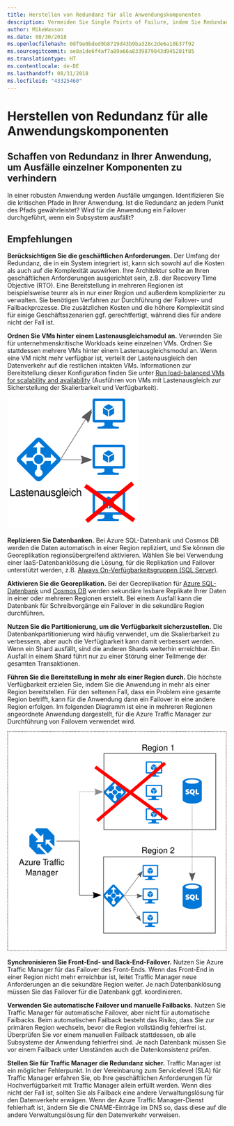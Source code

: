 ```yaml
---
title: Herstellen von Redundanz für alle Anwendungskomponenten
description: Vermeiden Sie Single Points of Failure, indem Sie Redundanz in Ihre Anwendung integrieren.
author: MikeWasson
ms.date: 08/30/2018
ms.openlocfilehash: 0df9e0bded9b8719d43b9ba328c2de6a10b37f92
ms.sourcegitcommit: ae8a1de6f4af7a89a66a8339879843d945201f85
ms.translationtype: HT
ms.contentlocale: de-DE
ms.lasthandoff: 08/31/2018
ms.locfileid: "43325460"
---
```

# <a name="make-all-things-redundant"></a>Herstellen von Redundanz für alle Anwendungskomponenten

## <a name="build-redundancy-into-your-application-to-avoid-having-single-points-of-failure"></a>Schaffen von Redundanz in Ihrer Anwendung, um Ausfälle einzelner Komponenten zu verhindern

In einer robusten Anwendung werden Ausfälle umgangen. Identifizieren Sie die kritischen Pfade in Ihrer Anwendung. Ist die Redundanz an jedem Punkt des Pfads gewährleistet? Wird für die Anwendung ein Failover durchgeführt, wenn ein Subsystem ausfällt?

## <a name="recommendations"></a>Empfehlungen 

**Berücksichtigen Sie die geschäftlichen Anforderungen.** Der Umfang der Redundanz, die in ein System integriert ist, kann sich sowohl auf die Kosten als auch auf die Komplexität auswirken. Ihre Architektur sollte an Ihren geschäftlichen Anforderungen ausgerichtet sein, z.B. der Recovery Time Objective (RTO). Eine Bereitstellung in mehreren Regionen ist beispielsweise teurer als in nur einer Region und außerdem komplizierter zu verwalten. Sie benötigen Verfahren zur Durchführung der Failover- und Failbackprozesse. Die zusätzlichen Kosten und die höhere Komplexität sind für einige Geschäftsszenarien ggf. gerechtfertigt, während dies für andere nicht der Fall ist.

**Ordnen Sie VMs hinter einem Lastenausgleichsmodul an.** Verwenden Sie für unternehmenskritische Workloads keine einzelnen VMs. Ordnen Sie stattdessen mehrere VMs hinter einem Lastenausgleichsmodul an. Wenn eine VM nicht mehr verfügbar ist, verteilt der Lastenausgleich den Datenverkehr auf die restlichen intakten VMs. Informationen zur Bereitstellung dieser Konfiguration finden Sie unter [Run load-balanced VMs for scalability and availability][multi-vm-blueprint] (Ausführen von VMs mit Lastenausgleich zur Sicherstellung der Skalierbarkeit und Verfügbarkeit).

![](./images/load-balancing.svg)

**Replizieren Sie Datenbanken.** Bei Azure SQL-Datenbank und Cosmos DB werden die Daten automatisch in einer Region repliziert, und Sie können die Georeplikation regionsübergreifend aktivieren. Wählen Sie bei Verwendung einer IaaS-Datenbanklösung die Lösung, für die Replikation und Failover unterstützt werden, z.B. [Always On-Verfügbarkeitsgruppen (SQL Server)][sql-always-on]. 

**Aktivieren Sie die Georeplikation.** Bei der Georeplikation für [Azure SQL-Datenbank][sql-geo-replication] und [Cosmos DB][cosmosdb-geo-replication] werden sekundäre lesbare Replikate Ihrer Daten in einer oder mehreren Regionen erstellt. Bei einem Ausfall kann die Datenbank für Schreibvorgänge ein Failover in die sekundäre Region durchführen.

**Nutzen Sie die Partitionierung, um die Verfügbarkeit sicherzustellen.** Die Datenbankpartitionierung wird häufig verwendet, um die Skalierbarkeit zu verbessern, aber auch die Verfügbarkeit kann damit verbessert werden. Wenn ein Shard ausfällt, sind die anderen Shards weiterhin erreichbar. Ein Ausfall in einem Shard führt nur zu einer Störung einer Teilmenge der gesamten Transaktionen. 

**Führen Sie die Bereitstellung in mehr als einer Region durch.** Die höchste Verfügbarkeit erzielen Sie, indem Sie die Anwendung in mehr als einer Region bereitstellen. Für den seltenen Fall, dass ein Problem eine gesamte Region betrifft, kann für die Anwendung dann ein Failover in eine andere Region erfolgen. Im folgenden Diagramm ist eine in mehreren Regionen angeordnete Anwendung dargestellt, für die Azure Traffic Manager zur Durchführung von Failovern verwendet wird.

![](images/failover.svg)

**Synchronisieren Sie Front-End- und Back-End-Failover.** Nutzen Sie Azure Traffic Manager für das Failover des Front-Ends. Wenn das Front-End in einer Region nicht mehr erreichbar ist, leitet Traffic Manager neue Anforderungen an die sekundäre Region weiter. Je nach Datenbanklösung müssen Sie das Failover für die Datenbank ggf. koordinieren. 

**Verwenden Sie automatische Failover und manuelle Failbacks.** Nutzen Sie Traffic Manager für automatische Failover, aber nicht für automatische Failbacks. Beim automatischen Failback besteht das Risiko, dass Sie zur primären Region wechseln, bevor die Region vollständig fehlerfrei ist. Überprüfen Sie vor einem manuellen Failback stattdessen, ob alle Subsysteme der Anwendung fehlerfrei sind. Je nach Datenbank müssen Sie vor einem Failback unter Umständen auch die Datenkonsistenz prüfen.

**Stellen Sie für Traffic Manager die Redundanz sicher.** Traffic Manager ist ein möglicher Fehlerpunkt. In der Vereinbarung zum Servicelevel (SLA) für Traffic Manager erfahren Sie, ob Ihre geschäftlichen Anforderungen für Hochverfügbarkeit mit Traffic Manager allein erfüllt werden. Wenn dies nicht der Fall ist, sollten Sie als Failback eine andere Verwaltungslösung für den Datenverkehr erwägen. Wenn der Azure Traffic Manager-Dienst fehlerhaft ist, ändern Sie die CNAME-Einträge im DNS so, dass diese auf die andere Verwaltungslösung für den Datenverkehr verweisen.



<!-- links -->

[multi-vm-blueprint]: ../../reference-architectures/virtual-machines-windows/multi-vm.md

[cassandra]: http://cassandra.apache.org/
[cosmosdb-geo-replication]: /azure/cosmos-db/distribute-data-globally
[sql-always-on]: https://msdn.microsoft.com/library/hh510230.aspx
[sql-geo-replication]: /azure/sql-database/sql-database-geo-replication-overview
